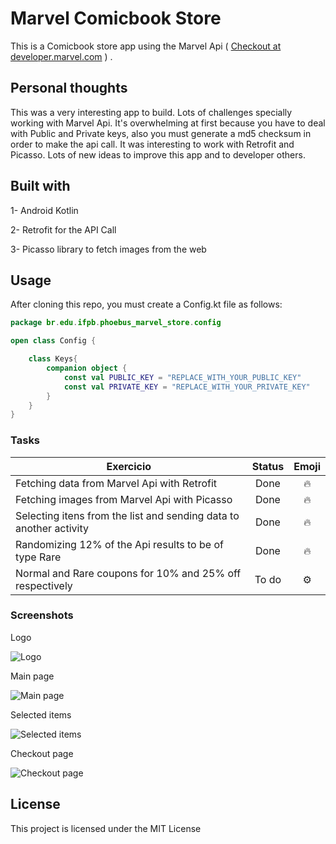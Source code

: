# Marvel Comicbook Store

This is a Comicbook store app using the Marvel Api ( [Checkout at developer.marvel.com](https://developer.marvel.com/) ) .

## Personal thoughts

This was a very interesting app to build. Lots of challenges specially working with Marvel Api. It's overwhelming at first because you have to deal
with Public and Private keys, also you must generate a md5 checksum in order to make the api call.
It was interesting to work with Retrofit and Picasso.
Lots of new ideas to improve this app and to developer others.

## Built with

1- Android Kotlin

2- Retrofit for the API Call

3- Picasso library to fetch images from the web

## Usage

After cloning this repo, you must create a Config.kt file as follows:

```Kotlin
package br.edu.ifpb.phoebus_marvel_store.config

open class Config {

    class Keys{
        companion object {
            const val PUBLIC_KEY = "REPLACE_WITH_YOUR_PUBLIC_KEY"
            const val PRIVATE_KEY = "REPLACE_WITH_YOUR_PRIVATE_KEY"
        }
    }
}

```

### Tasks

| Exercicio | Status| Emoji
| ------------- |:-------------:|:-----------:|
| Fetching data from Marvel Api with Retrofit     | Done | :fire: |
| Fetching images from Marvel Api with Picasso      | Done | :fire: |
| Selecting itens from the list and sending data to another activity      | Done | :fire: |
| Randomizing 12% of the Api results to be of type Rare      | Done | :fire: |
| Normal and Rare coupons for 10% and 25% off respectively     | To do  | :gear: |


### Screenshots

Logo

![Logo](https://i.imgur.com/FuruIL4.jpg "Logo")

Main page

![Main page](https://i.imgur.com/T3pKrtF.jpg "Main page")

Selected items

![Selected items](https://i.imgur.com/EfjvRdZ.jpg "Selected items")

Checkout page

![Checkout page](https://i.imgur.com/wX1EHkW.jpg/ "Checkout page")


## License

This project is licensed under the MIT License